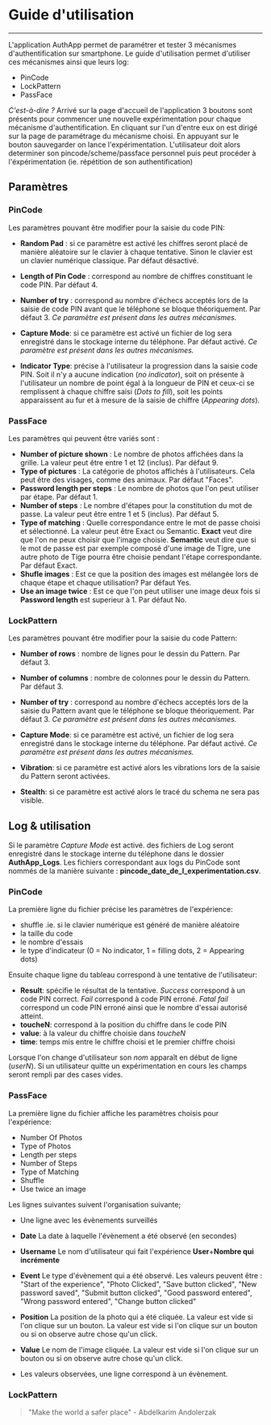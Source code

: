 # Guide d'utilisation
*********************

L'application AuthApp permet de paramétrer et tester 3 mécanismes d'authentification sur smartphone. Le guide d'utilisation permet d'utiliser ces mécanismes ainsi que leurs log:

+ PinCode
+ LockPattern
+ PassFace



*C'est-à-dire ?*
Arrivé sur la page d'accueil de l'application 3 boutons sont présents pour commencer une nouvelle expérimentation pour chaque mécanisme d'authentification. En cliquant sur l'un d'entre eux on est dirigé sur la page de paramétrage du mécanisme choisi. En appuyant sur le bouton sauvegarder on lance l'expérimentation. L'utilisateur doit alors determiner son pincode/scheme/passface personnel puis peut procéder à l'éxpérimentation (ie. répétition de son authentification)
## Paramètres

### PinCode
Les paramètres pouvant être modifier pour la saisie du code PIN:

+ **Random Pad** : si ce paramètre est activé les chiffres seront placé de manière aléatoire sur le clavier à chaque tentative. Sinon le clavier est un clavier numérique classique. Par défaut désactivé.

+ **Length of Pin Code** : correspond au nombre de chiffres constituant le code PIN. Par défaut 4.

+  **Number of try** :  correspond au nombre d'échecs acceptés lors de la saisie de code PIN avant que le téléphone se bloque théoriquement. Par défaut 3.
*Ce paramètre est présent dans les autres mécanismes.*

+  **Capture Mode**: si ce paramètre est activé un fichier de log sera enregistré dans le stockage interne du téléphone. Par défaut activé.
*Ce paramètre est présent dans les autres mécanismes.*
+  **Indicator Type**: précise à l'utilisateur la progression dans la saisie code PIN. Soit il n'y a aucune indication (*no indicator*), soit on présente à l'utilisateur un nombre de point égal à la longueur de PIN et ceux-ci se remplissent à chaque chiffre saisi (*Dots to fill*), soit les points apparaissent au fur et à mesure de la saisie de chiffre (*Appearing dots*).

### PassFace
Les paramètres qui peuvent être variés sont :
+ **Number of picture shown** : Le nombre de photos affichées dans la grille. La valeur peut être entre 1 et 12 (inclus). Par défaut 9.
+ **Type of pictures** : La catégorie de photos affichés à l'utilisateurs. Cela peut être des visages, comme des animaux. Par défaut "Faces".
+ **Password length per steps** : Le nombre de photos que l'on peut utiliser par étape. Par défaut 1.
+ **Number of steps** : Le nombre d'étapes pour la constitution du mot de passe. La valeur peut être entre 1 et 5 (inclus). Par défaut 5.
+ **Type of matching** : Quelle correspondance entre le mot de passe choisi et sélectionné. La valeur peut être Exact ou Semantic. **Exact** veut dire que l'on ne peux choisir que l'image choisie. **Semantic** veut dire que si le mot de passe est par exemple composé d'une image de Tigre, une autre photo de Tige pourra être choisie pendant l'étape correspondante. Par défaut Exact.
+ **Shufle images** : Est ce que la position des images est mélangée lors de chaque étape et chaque utilisation? Par défaut Yes.
+ **Use an image twice** : Est ce que l'on peut utiliser une image deux fois si **Password length** est superieur à 1. Par défaut No.

### LockPattern
Les paramètres pouvant être modifier pour la saisie du code Pattern:

+ **Number of rows** : nombre de lignes pour le dessin du Pattern. Par défaut 3.

+ **Number of columns** : nombre de colonnes pour le dessin du Pattern. Par défaut 3.

+  **Number of try** :  correspond au nombre d'échecs acceptés lors de la saisie du Pattern avant que le téléphone se bloque théoriquement. Par défaut 3.
*Ce paramètre est présent dans les autres mécanismes.*

+  **Capture Mode**: si ce paramètre est activé, un fichier de log sera enregistré dans le stockage interne du téléphone. Par défaut activé.
*Ce paramètre est présent dans les autres mécanismes.*

+  **Vibration**: si ce paramètre est activé alors les vibrations lors de la saisie du Pattern seront activées.

+  **Stealth**: si ce paramètre est activé alors le tracé du schema ne sera pas visible.


## Log & utilisation

Si le paramètre *Capture Mode* est activé. des fichiers de Log seront enregistré dans le stockage interne du téléphone dans le dossier **AuthApp_Logs**. Les fichiers correspondant aux logs du PinCode sont nommés de la manière suivante : **pincode_date_de_l_experimentation.csv**.

### PinCode

La première ligne du fichier précise les paramètres de l'expérience:

+  shuffle .ie. si le clavier numérique est généré de manière aléatoire
+   la taille du code
+  le nombre d'essais
+ le type d'indicateur (0 = No indicator, 1 = filling dots, 2 = Appearing dots)

Ensuite chaque ligne du tableau correspond à une tentative de l'utilisateur:

+ **Result**: spécifie le résultat de la tentative. *Success* correspond à un code PIN correct. *Fail* correspond à code PIN erroné. *Fatal fail* correspond un code PIN erroné ainsi que le nombre d'essai autorisé atteint.  
+  **toucheN**: correspond à la position du chiffre dans le code PIN
+  **value**: à la valeur du chiffre choisie dans *toucheN*
+ **time**:  temps mis entre le chiffre choisi et le premier chiffre choisi

Lorsque l'on change d'utilisateur son *nom* apparaît en début de ligne (*userN*). Si un utilisateur quitte un expérimentation en cours les champs seront rempli par des cases vides.

### PassFace

La première ligne du fichier affiche les paramètres choisis pour l'expérience:
+ Number Of Photos
+ Type of Photos
+ Length per steps
+ Number of Steps
+ Type of Matching
+ Shuffle
+ Use twice an image

Les lignes suivantes suivent l'organisation suivante;
+ Une ligne avec les évènements surveillés
+ **Date** La date à laquelle l'évènement a été observé (en secondes)
+ **Username** Le nom d'utilisateur qui fait l'expérience **User**+**Nombre qui incrémente**
+ **Event** Le type d'évènement qui a été observé. Les valeurs peuvent être : "Start of the experience", "Photo Clicked", "Save button clicked", "New password saved", "Submit button clicked", "Good password entered", "Wrong password entered", "Change button clicked"
+ **Position** La position de la photo qui a été cliquée. La valeur est vide si l'on clique sur un bouton.  La valeur est vide si l'on clique sur un bouton ou si on observe autre chose qu'un click. 
+ **Value** Le nom de l'image cliquée. La valeur est vide si l'on clique sur un bouton ou si on observe autre chose qu'un click.

+ Les valeurs observées, une ligne correspond à un évènement.  

### LockPattern


> "Make the world a safer place" - Abdelkarim Andolerzak

